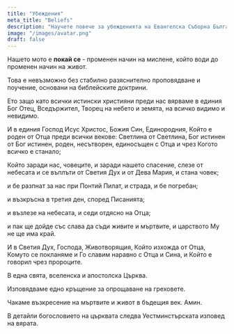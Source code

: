 ```yaml
---
title: "Убеждения"
meta_title: "Beliefs"
description: "Научете повече за убежденията на Евангелска Съборна Българска Църква Хасково. Ние вярваме в Библията, Исус Христос и Светия Дух. Присъединете се към нашата християнска общност и открийте радостта от вярата и молитвата в нашата българска евангелска църква."
image: "/images/avatar.png"
draft: false
---
```


Нашето мото е **покай се** - променен начин на мислене, който води до променен начин на живот.

Това е невъзможно без стабилно разяснително проповядване и поучение, основани на библейските доктрини.

Ето защо като всички истински християни преди нас вярваме в единия Бог Отец, Вседържител, Творец на небето и земята, на всичко видимо и невидимо.

И в единия Господ Исус Христос, Божия Син, Единородния, Който е роден от Отца преди всички векове: Светлина от Светлина, Бог истинен от Бог истинен, роден, несътворен, единосъщен с Отца и чрез Когото всичко е станало;

Който заради нас, човеците, и заради нашето спасение, слезе от небесата и се въплъти от Светия Дух и от Дева Мария, и стана човек;

и бе разпнат за нас при Понтий Пилат, и страда, и бе погребан;

и възкръсна в третия ден, според Писанията;

и възлезе на небесата, и седи отдясно на Отца;

и пак ще дойде със слава да съди живите и мъртвите, и царството Му не ще има край.

И в Светия Дух, Господа, Животворящия, Който изхожда от Отца, Комуто се покланяме и Го славим наравно с Отца и Сина, и Който е говорил чрез пророците.

В една свята, вселенска и апостолска Църква.

Изповядваме едно кръщение за опрощаване на греховете.

Чакаме възкресение на мъртвите и живот в бъдещия век. Амин.

В детайли богословието на църквата следва Уестминстърската изповед на вярата.

